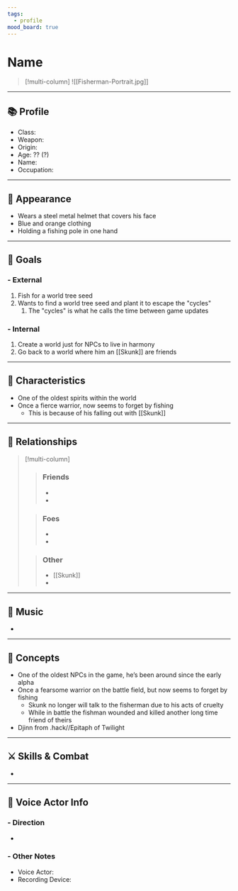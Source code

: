 ```yaml
---
tags:
  - profile
mood_board: true
---
```

# Name

>[!multi-column]
>![[Fisherman-Portrait.jpg]]
>
>

---
## 📚 Profile

- Class: 
- Weapon: 
- Origin: 
- Age: ?? (?)
- Name: 
- Occupation: 

---
## 💅 Appearance

- Wears a steel metal helmet that covers his face
- Blue and orange clothing
- Holding a fishing pole in one hand


---
## 🏁 Goals

### - External
1. Fish for a world tree seed
2. Wants to find a world tree seed and plant it to escape the "cycles"
	1. The "cycles" is what he calls the time between game updates

### - Internal
 1. Create a world just for NPCs to live in harmony
 2. Go back to a world where him an [[Skunk]] are friends

---
## 🎨 Characteristics

- One of the oldest spirits within the world
- Once a fierce warrior, now seems to forget by fishing
	- This is because of his falling out with [[Skunk]]

---
## 🤝 Relationships

>[!multi-column]
>> ### Friends
>> - 
>> - 
>
>>### Foes
>> - 
>> - 
>
>> ### Other
>> - [[Skunk]]
>> -

---
## 🎵 Music

- 

---
## 💭 Concepts 

- One of the oldest NPCs in the game, he’s been around since the early alpha
- Once a fearsome warrior on the battle field, but now seems to forget by fishing
	- Skunk no longer will talk to the fisherman due to his acts of cruelty 
	- While in battle the fishman wounded and killed another long time friend of theirs
- Djinn from .hack//Epitaph of Twilight


---
## ⚔ Skills & Combat

- 

---
## 🎤 Voice Actor Info

### - Direction
- 

### - Other Notes
- Voice Actor:
- Recording Device: 